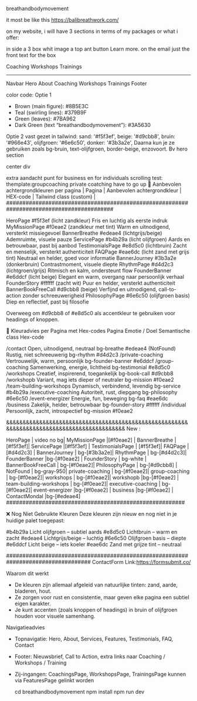  breathandbodymovement 

it most be like this https://balibreathwork.com/

on my website, i will have 3 sections in terms of my packages or what i offer: 

in side a 3 box whit image a top ant button Learn more. 
on the email just the front text for the box

Coaching 
Workshops 
Trainings 


********************
Navbar
Hero 
About 
Coaching 
Workshops 
Trainings 
Footer

color code:
Optie 1
- Brown (main figure): #8B5E3C
- Teal (swirling lines): #379B9F
- Green (leaves): #7BA962
- Dark Green (text “breathandbodymovement”): #3A5630

Optie 2 vast gezet in tailwind:
sand: '#f5f3ef',
        beige: '#d9cbb8',
        bruin: '#966e43',
        olijfgroen: '#6e6c50',
        donker: '#3b3a2e',
Daarna kun je ze gebruiken zoals bg-bruin, text-olijfgroen, border-beige, enzovoort.
Bv hero section

center div <div className="min-h-screen pt-12 pb-20 scroll-mt-16 flex items-center justify-center ">
extra aandacht punt for business en for individuals scrolling test:
themplate:groupcoaching
private coatching have to go up
🎨 Aanbevolen achtergrondkleuren per pagina
| Pagina | Aanbevolen achtergrondkleur | HEX-code | Tailwind class (custom) | 
#########################################################################################

HeroPage	  #f5f3ef (licht zandkleur)	Fris en luchtig als eerste indruk
MyMissionPage	  #f0eae2 (zandkleur met tint)	Warm en uitnodigend, versterkt missiegevoel
BannerBreathe	  #edeae4 (lichtgrijs/beige)	Ademruimte, visuele pauze
ServicePage	  #b4b29a (licht olijfgroen)	Aards en betrouwbaar, past bij aanbod
TestimonialsPage  #e8d5c0 (lichtbruin)	Zacht en menselijk, versterkt authenticiteit
FAQPage	          #eae6dc (licht zand met grijs tint)	Neutraal en helder, goed voor informatie
BannerJourney	  #3b3a2e (donkerbruin)	Contrastmoment, visuele diepte
RhythmPage	  #d4d2c3 (lichtgroen/grijs)	Ritmisch en kalm, ondersteunt flow
FounderBanner	  #e6ddcf (licht beige)	Elegant en warm, overgang naar persoonlijk verhaal
FounderStory	  #ffffff (zacht wit)	Puur en helder, versterkt authenticiteit
BannerBookFreeCall #d9cbb8 (beige)	Verfijnd en uitnodigend, call-to-action zonder schreeuwerigheid
PhilosophyPage	  #6e6c50 (olijfgroen basis)	Diep en reflectief, past bij filosofie

Overweeg om #d9cbb8 of #e8d5c0 als accentkleur te gebruiken voor headings of knoppen.

🎨 Kleuradvies per Pagina met Hex-codes
Pagina	Emotie / Doel	Semantische class	Hex-code

/contact	        Open, uitnodigend, neutraal	bg-breathe	#edeae4
(NotFound)	         Rustig, niet schreeuwerig	bg-rhythm	#d4d2c3
/private-coaching        Vertrouwelijk, warm, persoonlijk	bg-founder-banner	#e6ddcf
/group-coaching	         Samenwerking, energie, lichtheid	bg-testimonial	#e8d5c0
/workshops	         Creatief, inspirerend, toegankelijk	bg-book-call	#d9cbb8
/workshopb	         Variant, mag iets dieper of neutraler	bg-mission	#f0eae2
/team-building-workshops Dynamisch, verbindend, levendig	bg-service	#b4b29a
/executive-coaching	 Autoriteit, rust, diepgang	bg-philosophy	#6e6c50
/event-energizer	 Energie, fun, beweging	bg-faq	#eae6dc
/business	         Zakelijk, helder, betrouwbaar	bg-founder-story	#ffffff
/individual	         Persoonlijk, zacht, introspectief	bg-mission	#f0eae2


&&&&&&&&&&&&&&&&&&&&&&&&&&&&&&&&&&&&&&&&&&&&&&&&&&&&&&&&&&&&&&&&&&&&&&&&&&&&&&&&&&&&&&&&&&&
New :

HeroPage | video no bg| 
MyMissionPage |[#f0eae2] | 
BannerBreathe | [#f5f3ef]| 
ServicePage |[#f5f3ef] | 
TestimonialsPage | [#f5f3ef]| 
FAQPage |[#d4d2c3] | 
BannerJourney | bg-[#3b3a2e]| 
RhythmPage | bg-[#d4d2c3]| 
FounderBanner |bg-[#f0eae2] | 
FounderStory | bg-white | 
BannerBookFreeCall | bg-[#f0eae2]| 
PhilosophyPage | bg-[#d9cbb8] | 
NotFound | bg-gray-950| 
private-coaching | bg-[#f0eae2]| 
group-coaching | bg-[#f0eae2]| 
workshops | bg-[#f0eae2]| 
workshopb |bg-[#f0eae2] | 
team-building-workshops | bg-[#f0eae2]| 
executive-coaching | bg-[#f0eae2]| 
event-energizer |bg-[#f0eae2]  | 
business |bg-[#f0eae2] | 
ContactMondal |bg-[#edeae4]
#######################################################

❌ Nog Niet Gebruikte Kleuren
Deze kleuren zijn nieuw en nog niet in je huidige palet toegepast:

 #b4b29a	Licht olijfgroen – subtiel aards
 #e8d5c0	Lichtbruin – warm en zacht
 #edeae4	Lichtgrijs/beige – luchtig
 #6e6c50	Olijfgroen basis – diepte
 #e6ddcf	Licht beige – iets koeler
 #eae6dc	Zand met grijze tint – neutraal


##################################################################################
ContactForm
 Link:https://formsubmit.co/
 
Waarom dit werkt
- De kleuren zijn allemaal afgeleid van natuurlijke tinten: zand, aarde, bladeren, hout.
- Ze zorgen voor rust en consistentie, maar geven elke pagina een subtiel eigen karakter.
- Je kunt accenten (zoals knoppen of headings) in bruin of olijfgroen houden voor visuele samenhang.

Navigatieadvies
- Topnavigatie: Hero, About, Services, Features, Testimonials, FAQ, Contact
- Footer: Nieuwsbrief, Call to Action, extra links naar Coaching / Workshops / Training
- Zij-ingangen: CoachingsPage, WorkshopsPage, TrainingsPage kunnen via FeaturesPage gelinkt worden


  cd breathandbodymovement
  npm install
  npm run dev

